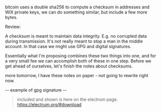 bitcoin uses a double sha256 to compute a checksum in addresses and WIX private keys, we can do something similar, but include a few more bytes.

Review:

A checksum is meant to maintain data integrity. E.g. no corrupted data during transmission. It's not really meant to stop a man in the middle account. In that case we might use GPG and digital signatures.

Essentially what I'm proposing combines these two things into one, and for a very small fee we can accomplish both of these in one step. Before we get ahead of ourselves, let's finish the notes about checksums.

more tomorrow, I have these notes on paper - not going to rewrite right now.

-- example of gpg signature --
> included and shown is here on the electrum page. https://electrum.org/#download
